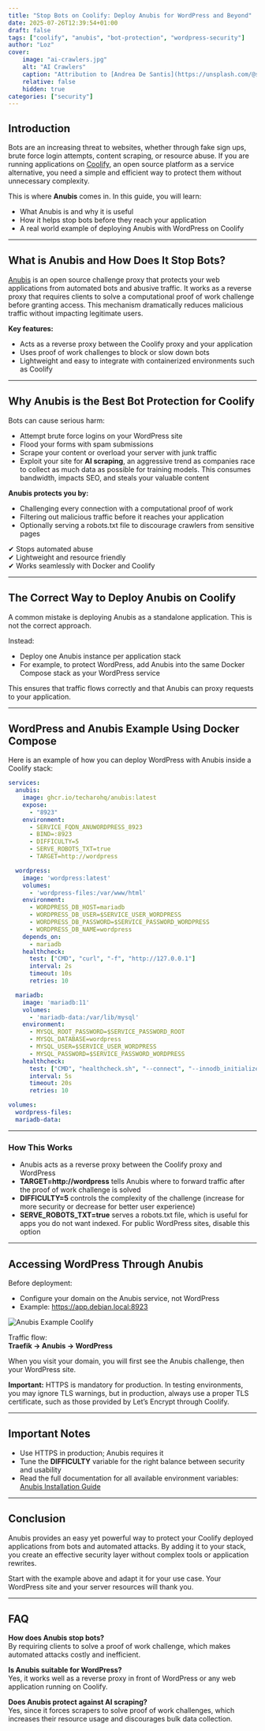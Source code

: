 ```yaml
---
title: "Stop Bots on Coolify: Deploy Anubis for WordPress and Beyond"
date: 2025-07-26T12:39:54+01:00
draft: false
tags: ["coolify", "anubis", "bot-protection", "wordpress-security"]
author: "Loz"
cover:
    image: "ai-crawlers.jpg"
    alt: "AI Crawlers"
    caption: "Attribution to [Andrea De Santis](https://unsplash.com/@santesson89)"
    relative: false
    hidden: true
categories: ["security"]
---
```


## Introduction

Bots are an increasing threat to websites, whether through fake sign ups, brute force login attempts, content scraping, or resource abuse. If you are running applications on [Coolify](https://coolify.io), an open source platform as a service alternative, you need a simple and efficient way to protect them without unnecessary complexity.

This is where **Anubis** comes in. In this guide, you will learn:

- What Anubis is and why it is useful  
- How it helps stop bots before they reach your application  
- A real world example of deploying Anubis with WordPress on Coolify  

---

## What is Anubis and How Does It Stop Bots?

[Anubis](https://anubis.techaro.lol) is an open source challenge proxy that protects your web applications from automated bots and abusive traffic. It works as a reverse proxy that requires clients to solve a computational proof of work challenge before granting access. This mechanism dramatically reduces malicious traffic without impacting legitimate users.

**Key features:**

- Acts as a reverse proxy between the Coolify proxy and your application  
- Uses proof of work challenges to block or slow down bots  
- Lightweight and easy to integrate with containerized environments such as Coolify  

---

## Why Anubis is the Best Bot Protection for Coolify

Bots can cause serious harm:

- Attempt brute force logins on your WordPress site  
- Flood your forms with spam submissions  
- Scrape your content or overload your server with junk traffic  
- Exploit your site for **AI scraping**, an aggressive trend as companies race to collect as much data as possible for training models. This consumes bandwidth, impacts SEO, and steals your valuable content  

**Anubis protects you by:**

- Challenging every connection with a computational proof of work  
- Filtering out malicious traffic before it reaches your application  
- Optionally serving a robots.txt file to discourage crawlers from sensitive pages  

✔ Stops automated abuse  
✔ Lightweight and resource friendly  
✔ Works seamlessly with Docker and Coolify  

---

## The Correct Way to Deploy Anubis on Coolify

A common mistake is deploying Anubis as a standalone application. This is not the correct approach.

Instead:

- Deploy one Anubis instance per application stack  
- For example, to protect WordPress, add Anubis into the same Docker Compose stack as your WordPress service  

This ensures that traffic flows correctly and that Anubis can proxy requests to your application.

---

## WordPress and Anubis Example Using Docker Compose

Here is an example of how you can deploy WordPress with Anubis inside a Coolify stack:

```yaml
services:
  anubis:
    image: ghcr.io/techarohq/anubis:latest
    expose:
      - "8923"
    environment:
      - SERVICE_FQDN_ANUWORDPRESS_8923
      - BIND=:8923
      - DIFFICULTY=5
      - SERVE_ROBOTS_TXT=true
      - TARGET=http://wordpress

  wordpress:
    image: 'wordpress:latest'
    volumes:
      - 'wordpress-files:/var/www/html'
    environment:
      - WORDPRESS_DB_HOST=mariadb
      - WORDPRESS_DB_USER=$SERVICE_USER_WORDPRESS
      - WORDPRESS_DB_PASSWORD=$SERVICE_PASSWORD_WORDPRESS
      - WORDPRESS_DB_NAME=wordpress
    depends_on:
      - mariadb
    healthcheck:
      test: ["CMD", "curl", "-f", "http://127.0.0.1"]
      interval: 2s
      timeout: 10s
      retries: 10

  mariadb:
    image: 'mariadb:11'
    volumes:
      - 'mariadb-data:/var/lib/mysql'
    environment:
      - MYSQL_ROOT_PASSWORD=$SERVICE_PASSWORD_ROOT
      - MYSQL_DATABASE=wordpress
      - MYSQL_USER=$SERVICE_USER_WORDPRESS
      - MYSQL_PASSWORD=$SERVICE_PASSWORD_WORDPRESS
    healthcheck:
      test: ["CMD", "healthcheck.sh", "--connect", "--innodb_initialized"]
      interval: 5s
      timeout: 20s
      retries: 10

volumes:
  wordpress-files:
  mariadb-data:
```

---

### How This Works

- Anubis acts as a reverse proxy between the Coolify proxy and WordPress  
- **TARGET=http://wordpress** tells Anubis where to forward traffic after the proof of work challenge is solved  
- **DIFFICULTY=5** controls the complexity of the challenge (increase for more security or decrease for better user experience)  
- **SERVE_ROBOTS_TXT=true** serves a robots.txt file, which is useful for apps you do not want indexed. For public WordPress sites, disable this option  

---

## Accessing WordPress Through Anubis

Before deployment:

- Configure your domain on the Anubis service, not WordPress  
- Example: https://app.debian.local:8923

![Anubis Example Coolify](/coolify-anubis-example.png)

Traffic flow:  
**Traefik → Anubis → WordPress**

When you visit your domain, you will first see the Anubis challenge, then your WordPress site.

**Important:** HTTPS is mandatory for production. In testing environments, you may ignore TLS warnings, but in production, always use a proper TLS certificate, such as those provided by Let’s Encrypt through Coolify.

---

## Important Notes

- Use HTTPS in production; Anubis requires it  
- Tune the **DIFFICULTY** variable for the right balance between security and usability  
- Read the full documentation for all available environment variables:  
  [Anubis Installation Guide](https://anubis.techaro.lol/docs/admin/installation)  

---

## Conclusion

Anubis provides an easy yet powerful way to protect your Coolify deployed applications from bots and automated attacks. By adding it to your stack, you create an effective security layer without complex tools or application rewrites.

Start with the example above and adapt it for your use case. Your WordPress site and your server resources will thank you.

---

## FAQ

**How does Anubis stop bots?**  
By requiring clients to solve a proof of work challenge, which makes automated attacks costly and inefficient.

**Is Anubis suitable for WordPress?**  
Yes, it works well as a reverse proxy in front of WordPress or any web application running on Coolify.

**Does Anubis protect against AI scraping?**  
Yes, since it forces scrapers to solve proof of work challenges, which increases their resource usage and discourages bulk data collection.
